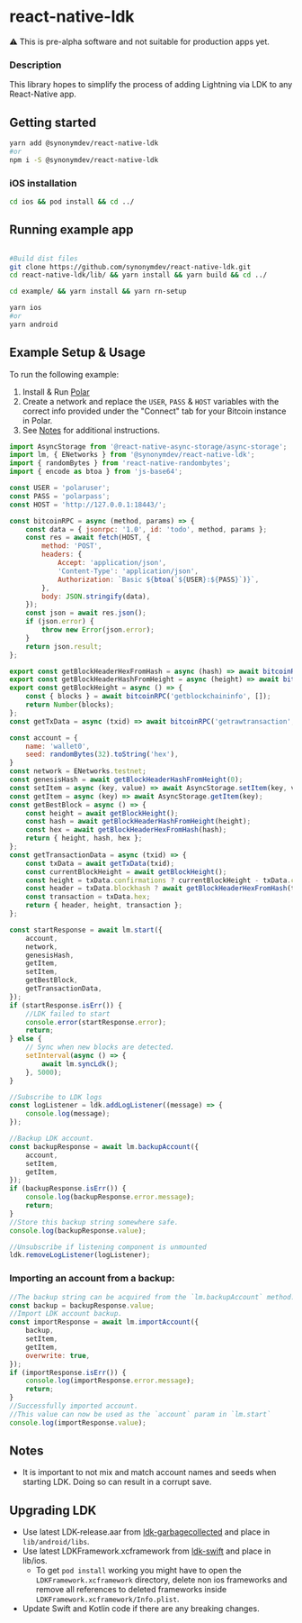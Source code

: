 # react-native-ldk

:warning: This is pre-alpha software and not suitable for production apps yet.


### Description
This library hopes to simplify the process of adding Lightning via LDK to any React-Native app.

## Getting started

```bash
yarn add @synonymdev/react-native-ldk
#or
npm i -S @synonymdev/react-native-ldk
````

### iOS installation
```bash
cd ios && pod install && cd ../
````

## Running example app
```bash

#Build dist files
git clone https://github.com/synonymdev/react-native-ldk.git
cd react-native-ldk/lib/ && yarn install && yarn build && cd ../

cd example/ && yarn install && yarn rn-setup

yarn ios
#or
yarn android
```

## Example Setup & Usage

To run the following example:
 1. Install & Run [Polar](https://github.com/jamaljsr/polar)
 2. Create a network and replace the `USER`, `PASS` & `HOST` variables with the correct info provided under the "Connect" tab for your Bitcoin instance in Polar.
 3. See [Notes](#notes) for additional instructions.
 
```javascript
import AsyncStorage from '@react-native-async-storage/async-storage';
import lm, { ENetworks } from '@synonymdev/react-native-ldk';
import { randomBytes } from 'react-native-randombytes';
import { encode as btoa } from 'js-base64';

const USER = 'polaruser';
const PASS = 'polarpass';
const HOST = 'http://127.0.0.1:18443/';

const bitcoinRPC = async (method, params) => {
    const data = { jsonrpc: '1.0', id: 'todo', method, params };
    const res = await fetch(HOST, {
        method: 'POST',
        headers: {
            Accept: 'application/json',
            'Content-Type': 'application/json',
            Authorization: `Basic ${btoa(`${USER}:${PASS}`)}`,
        },
        body: JSON.stringify(data),
    });
    const json = await res.json();
    if (json.error) {
        throw new Error(json.error);
    }
    return json.result;
};

export const getBlockHeaderHexFromHash = async (hash) => await bitcoinRPC('getblockheader', [hash, false]);
export const getBlockHeaderHashFromHeight = async (height) => await bitcoinRPC('getblockhash', [height]);
export const getBlockHeight = async () => {
	const { blocks } = await bitcoinRPC('getblockchaininfo', []);
	return Number(blocks);
};
const getTxData = async (txid) => await bitcoinRPC('getrawtransaction', [txid, true]);

const account = {
	name: 'wallet0',
	seed: randomBytes(32).toString('hex'),
}
const network = ENetworks.testnet;
const genesisHash = await getBlockHeaderHashFromHeight(0);
const setItem = async (key, value) => await AsyncStorage.setItem(key, value);
const getItem = async (key) => await AsyncStorage.getItem(key);
const getBestBlock = async () => {
	const height = await getBlockHeight();
	const hash = await getBlockHeaderHashFromHeight(height);
	const hex = await getBlockHeaderHexFromHash(hash);
	return { height, hash, hex };
};
const getTransactionData = async (txid) => {
	const txData = await getTxData(txid);
	const currentBlockHeight = await getBlockHeight();
	const height = txData.confirmations ? currentBlockHeight - txData.confirmations : 0;
	const header = txData.blockhash ? await getBlockHeaderHexFromHash(txData.blockhash) : '';
	const transaction = txData.hex;
	return { header, height, transaction };
};

const startResponse = await lm.start({
	account,
	network,
	genesisHash,
	getItem,
	setItem,
	getBestBlock,
	getTransactionData,
});
if (startResponse.isErr()) {
	//LDK failed to start
    console.error(startResponse.error);
	return;
} else {
	// Sync when new blocks are detected.
	setInterval(async () => {
		await lm.syncLdk();
	}, 5000);
}

//Subscribe to LDK logs
const logListener = ldk.addLogListener((message) => {
    console.log(message);
});

//Backup LDK account.
const backupResponse = await lm.backupAccount({
	account,
	setItem,
	getItem,
});
if (backupResponse.isErr()) {
	console.log(backupResponse.error.message);
	return;
}
//Store this backup string somewhere safe.
console.log(backupResponse.value);

//Unsubscribe if listening component is unmounted
ldk.removeLogListener(logListener);
```

### Importing an account from a backup:
```javascript
//The backup string can be acquired from the `lm.backupAccount` method.
const backup = backupResponse.value;
//Import LDK account backup.
const importResponse = await lm.importAccount({
	backup,
	setItem,
	getItem,
	overwrite: true,
});
if (importResponse.isErr()) {
	console.log(importResponse.error.message);
	return;
}
//Successfully imported account. 
//This value can now be used as the `account` param in `lm.start`
console.log(importResponse.value);
```

## Notes
 - It is important to not mix and match account names and seeds when starting LDK. Doing so can result in a corrupt save.

## Upgrading LDK
- Use latest LDK-release.aar from [ldk-garbagecollected](https://github.com/lightningdevkit/ldk-garbagecollected/releases) and place in `lib/android/libs`.
- Use latest LDKFramework.xcframework from [ldk-swift](https://github.com/lightningdevkit/ldk-swift/releases) and place in lib/ios.
  - To get `pod install` working you might have to open the `LDKFramework.xcframework` directory, delete non ios frameworks and remove all references to deleted frameworks inside `LDKFramework.xcframework/Info.plist`.
- Update Swift and Kotlin code if there are any breaking changes.
